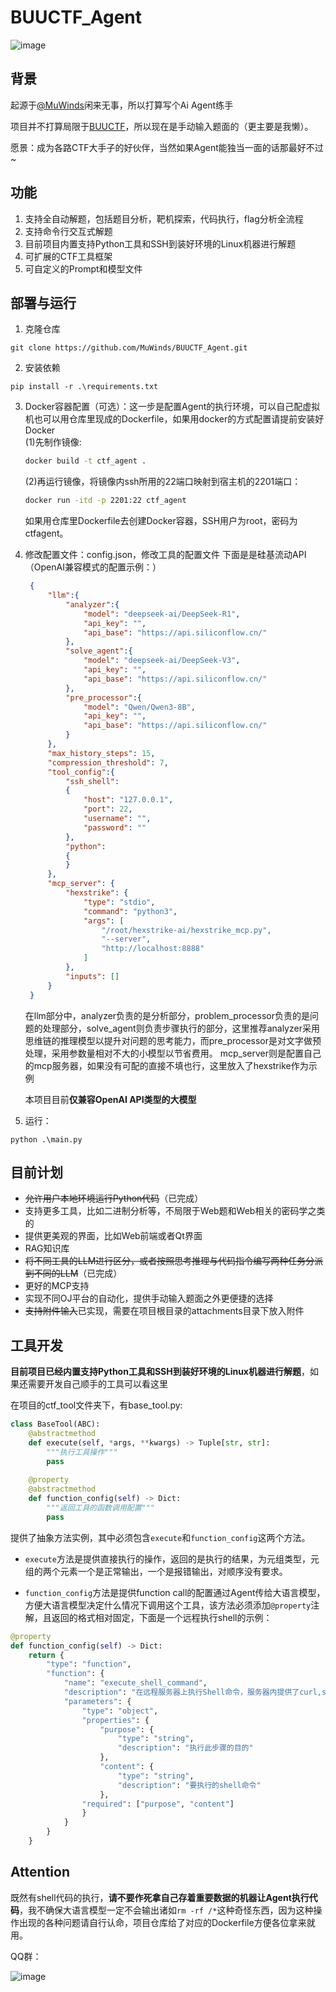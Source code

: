 # BUUCTF_Agent
![image](https://github.com/MuWinds/BUUCTF_Agent/blob/main/1.png)
## 背景

起源于[@MuWinds](https://github.com/MuWinds)闲来无事，所以打算写个Ai Agent练手

项目并不打算局限于[BUUCTF](https://buuoj.cn)，所以现在是手动输入题面的（更主要是我懒）。

愿景：成为各路CTF大手子的好伙伴，当然如果Agent能独当一面的话那最好不过~

## 功能

1. 支持全自动解题，包括题目分析，靶机探索，代码执行，flag分析全流程
2. 支持命令行交互式解题
3. 目前项目内置支持Python工具和SSH到装好环境的Linux机器进行解题
4. 可扩展的CTF工具框架
5. 可自定义的Prompt和模型文件

## 部署与运行

1. 克隆仓库
```
git clone https://github.com/MuWinds/BUUCTF_Agent.git
```
2. 安装依赖
```
pip install -r .\requirements.txt
```
3. Docker容器配置（可选）：这一步是配置Agent的执行环境，可以自己配虚拟机也可以用仓库里现成的Dockerfile，如果用docker的方式配置请提前安装好Docker   
   (1)先制作镜像:
   ```bash
   docker build -t ctf_agent .
   ```
   (2)再运行镜像，将镜像内ssh所用的22端口映射到宿主机的2201端口：
   ```bash
   docker run -itd -p 2201:22 ctf_agent
   ```
   如果用仓库里Dockerfile去创建Docker容器，SSH用户为root，密码为ctfagent。
4. 修改配置文件：config.json，修改工具的配置文件
   下面是是硅基流动API（OpenAI兼容模式的配置示例：）
   ```json
    {
        "llm":{
            "analyzer":{
                "model": "deepseek-ai/DeepSeek-R1",
                "api_key": "",
                "api_base": "https://api.siliconflow.cn/"
            },
            "solve_agent":{
                "model": "deepseek-ai/DeepSeek-V3",
                "api_key": "",
                "api_base": "https://api.siliconflow.cn/"
            },
            "pre_processor":{
                "model": "Qwen/Qwen3-8B",
                "api_key": "",
                "api_base": "https://api.siliconflow.cn/"
            }
        },
        "max_history_steps": 15,
        "compression_threshold": 7,
        "tool_config":{
            "ssh_shell": 
            {
                "host": "127.0.0.1",
                "port": 22,
                "username": "",
                "password": ""
            },
            "python":
            {
            }
        },
        "mcp_server": {
            "hexstrike": {
                "type": "stdio",
                "command": "python3",
                "args": [
                    "/root/hexstrike-ai/hexstrike_mcp.py",
                    "--server",
                    "http://localhost:8888"
                ]
            },
            "inputs": []
        }
    }
   ```
   在llm部分中，analyzer负责的是分析部分，problem_processor负责的是问题的处理部分，solve_agent则负责步骤执行的部分，这里推荐analyzer采用思维链的推理模型以提升对问题的思考能力，而pre_processor是对文字做预处理，采用参数量相对不大的小模型以节省费用。
   mcp_server则是配置自己的mcp服务器，如果没有可配的直接不填也行，这里放入了hexstrike作为示例
   
   本项目目前**仅兼容OpenAI API类型的大模型**
5. 运行：
```
python .\main.py
```


## 目前计划
- ~~允许用户本地环境运行Python代码~~（已完成）
- 支持更多工具，比如二进制分析等，不局限于Web题和Web相关的密码学之类的
- 提供更美观的界面，比如Web前端或者Qt界面
- RAG知识库
- ~~将不同工具的LLM进行区分，或者按照思考推理与代码指令编写两种任务分派到不同的LLM~~（已完成）
- 更好的MCP支持
- 实现不同OJ平台的自动化，提供手动输入题面之外更便捷的选择
- ~~支持附件输入~~已实现，需要在项目根目录的attachments目录下放入附件

## 工具开发
**目前项目已经内置支持Python工具和SSH到装好环境的Linux机器进行解题**，如果还需要开发自己顺手的工具可以看这里

在项目的ctf_tool文件夹下，有base_tool.py:
```python
class BaseTool(ABC):
    @abstractmethod
    def execute(self, *args, **kwargs) -> Tuple[str, str]:
        """执行工具操作"""
        pass
    
    @property
    @abstractmethod
    def function_config(self) -> Dict:
        """返回工具的函数调用配置"""
        pass
```
提供了抽象方法实例，其中必须包含`execute`和`function_config`这两个方法。

* `execute`方法是提供直接执行的操作，返回的是执行的结果，为元组类型，元组的两个元素一个是正常输出，一个是报错输出，对顺序没有要求。

* `function_config`方法是提供function call的配置通过Agent传给大语言模型，方便大语言模型决定什么情况下调用这个工具，该方法必须添加`@property`注解，且返回的格式相对固定，下面是一个远程执行shell的示例：
```python
@property
def function_config(self) -> Dict:
    return {
        "type": "function",
        "function": {
            "name": "execute_shell_command",
            "description": "在远程服务器上执行Shell命令，服务器内提供了curl,sqlmap,nmap,openssl等常用工具",
            "parameters": {
                "type": "object",
                "properties": {
                    "purpose": {
                        "type": "string",
                        "description": "执行此步骤的目的"
                    },
                    "content": {
                        "type": "string",
                        "description": "要执行的shell命令"
                    },
                "required": ["purpose", "content"]
                }
            }
        }
    }
```

## Attention
既然有shell代码的执行，**请不要作死拿自己存着重要数据的机器让Agent执行代码**，我不确保大语言模型一定不会输出诸如`rm -rf /*`这种奇怪东西，因为这种操作出现的各种问题请自行认命，项目仓库给了对应的Dockerfile方便各位拿来就用。

QQ群：

![image](https://github.com/MuWinds/BUUCTF_Agent/blob/main/qq_group.jpg)
